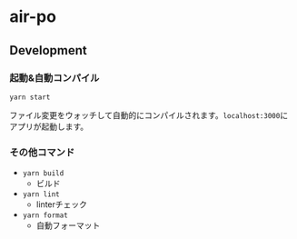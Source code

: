 # air-po
## Development
### 起動&自動コンパイル
```
yarn start
```
ファイル変更をウォッチして自動的にコンパイルされます。```localhost:3000```にアプリが起動します。
### その他コマンド
* ```yarn build```
  * ビルド
* ```yarn lint```
  * linterチェック
* ```yarn format```
  * 自動フォーマット
